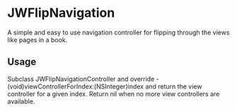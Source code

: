 JWFlipNavigation
==========================

A simple and easy to use navigation controller for flipping through the views like pages in a book.

Usage
-----

Subclass JWFlipNavigationController and override -(void)viewControllerForIndex:(NSInteger)index and return the view controller for a given index. Return nil when no more view controllers are available.
